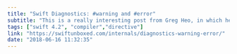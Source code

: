 ```yaml
---
title: "Swift Diagnostics: #warning and #error"
subtitle: "This is a really interesting post from Greg Heo, in which he looks at two new compiler diagnostic directives which are available in Swift 4.2. Rather than simple show us how we can use them, Greg instead digs deeper, showing us how they are implemented in C++."
tags: ["swift 4.2", "compiler","directive"]
link: "https://swiftunboxed.com/internals/diagnostics-warning-error/"
date: "2018-06-16 11:32:35"
---
```

